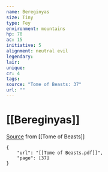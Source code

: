 ```yaml
---
name: Bereginyas
size: Tiny
type: Fey
environment: mountains
hp: 70
ac: 15
initiative: 5
alignment: neutral evil
legendary: 
lair: 
unique: 
cr: 4
tags: 
source: "Tome of Beasts: 37"
url: ""
---
```

# [[Bereginyas]]

[Source](zotero://open-pdf/library/items/ULEQWHJM?page=37) from [[Tome of Beasts]]

```pdf
{
	"url": "[[Tome of Beasts.pdf]]",
	"page": [37]
}
```

